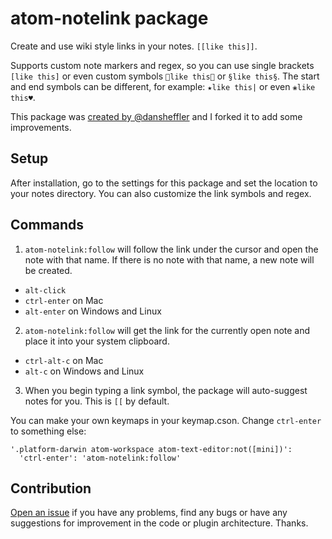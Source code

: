 # atom-notelink package

Create and use wiki style links in your notes. `[[like this]]`.

Supports custom note markers and regex, so you can use single brackets `[like this]` or even custom symbols `🔗like this🔗` or `§like this§`. The start and end symbols can be different, for example: `★like this|` or even `❀like this♥`.

This package was [created by @dansheffler](https://github.com/dansheffler/zettelkasten-wiki) and I forked it to add some improvements.

## Setup

After installation, go to the settings for this package and set the location to your notes directory. You can also customize the link symbols and regex.

## Commands

1. `atom-notelink:follow` will follow the link under the cursor and open the note with that name. If there is no note with that name, a new note will be created.
  * `alt-click`
  * `ctrl-enter` on Mac
  * `alt-enter` on Windows and Linux

2. `atom-notelink:follow` will get the link for the currently open note and place it into your system clipboard.
  * `ctrl-alt-c` on Mac
  * `alt-c` on Windows and Linux

3. When you begin typing a link symbol, the package will auto-suggest notes for you. This is `[[` by default.

You can make your own keymaps in your keymap.cson. Change `ctrl-enter` to something else:

```
'.platform-darwin atom-workspace atom-text-editor:not([mini])':
  'ctrl-enter': 'atom-notelink:follow'
```

## Contribution

[Open an issue](https://github.com/xHN35RQ/atom-notelink/issues) if you have any problems, find any bugs or have any suggestions for improvement in the code or plugin architecture. Thanks.
